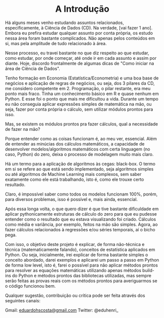 <center> <h1> <b> A Introdução </b> </h1> </center>

Há alguns meses venho estudando assuntos relacionados, especificamente, à Ciência de Dados (CD). Na verdade, [vai fazer 1 ano]. Embora eu prefira estudar qualquer assunto por conta própria, os estudo nessa área foram bastante complicados. Não apenas pelos conteúdos em si, mas pela amplitude de tudo relacionado à área.

Nesse processo, eu travei bastante no que diz respeito ao que estudar, como estudar, por onde começar, até onde ir em cada assunto e assim por diante. Hoje, discordo frontalmente de algumas dicas de "Como iniciar na área de Ciência de Dados".

Tenho formação em Economia (Estatística/Econometria) e uma boa base de negócios e aplicação de regras de negócios, ou seja, dos 3 pilares da CD, me considero competente em 2. Programação, o pilar restante, era meu ponto mais fraco. Tinha um conhecimento básico em R e quase nenhum em Python. E esse foi o ponto que mais me dificultou a vida. Durante um tempo eu não conseguia aplicar expressões simples de matemática na mão, ou seja, fazer por conta própria o cálculo, sem utilizar módulos prontos para isso.

Mas, se existem os módulos prontos pra fazer cálculos, qual a necessidade de fazer na mão?

Porque entender como as coisas funcionam é, ao meu ver, essencial. Além de entender as minúcias dos cálculos matemáticos, a capacidade de desenvolver modelos/algoritmos matemáticos com certa linguagem (no caso, Python) do zero, deixa o processo de modelagem muito mais claro.

Há um termo para a aplicação de algoritmos às cegas: black-box. O termo em si se refere ao que está sendo implementado, seja algoritmos simples ou até algoritmos de Machine Learning mais complexos, sem saber exatamente como ele está trabalhando, isto é, como ele trouxe certo resultado.

Claro, é impossível saber como todos os modelos funcionam 100%, porém, para diversos problemas, isso é possível e, mais ainda, essencial.

Após essa longa volta, o que quero dizer é que tive bastante dificuldade em aplicar pythonicamente estruturas de cálculo do zero para que eu pudesse entender como o resultado que eu estava visualizando foi criado. Cálculos como média e variância, por exemplo, feitos na mão são simples. Agora, ao fazer cálculos relacionados à regressões e/ou séries temporais, aí o bicho pega.

Com isso, o objetivo deste projeto é explicar, de forma não-técnica e técnica (matematicamente falando), conceitos de estatística aplicados em Python. Ou seja, inicialmente, irei explicar de forma bastante simples o conceito abordado, darei exemplos e aplicarei um passo a passo em Python de forma low level, isto é, farei o possível para não aplicar métodos prontos para resolver as equações matemáticas utilizando apenas métodos build-ins do Python e métodos prontos das bibliotecas utilizadas, mas sempre serão feitas as provas reais com os métodos prontos para averiguarmos se o código funcionou bem.

Qualquer sugestão, contribuição ou crítica pode ser feita através dos seguintes canais:

Gmail: eduardohscosta@gmail.com
Twitter: @eduhenri_